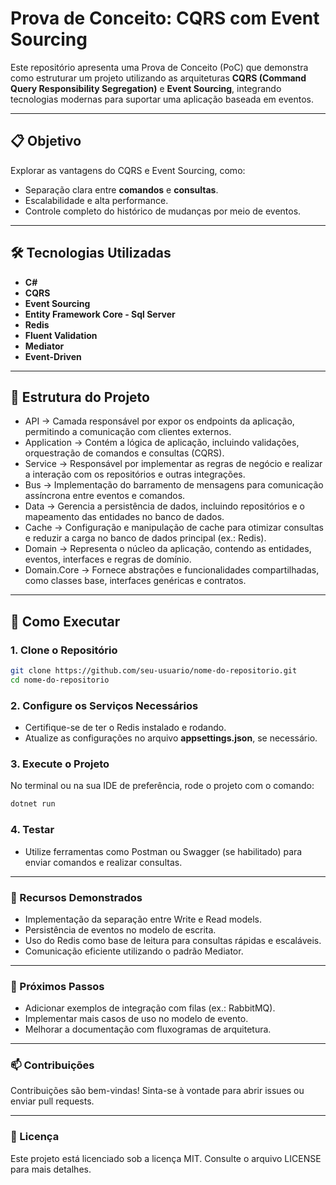 # Prova de Conceito: CQRS com Event Sourcing  

Este repositório apresenta uma Prova de Conceito (PoC) que demonstra como estruturar um projeto utilizando as arquiteturas **CQRS (Command Query Responsibility Segregation)** e **Event Sourcing**, integrando tecnologias modernas para suportar uma aplicação baseada em eventos.  

---

## 📋 Objetivo  

Explorar as vantagens do CQRS e Event Sourcing, como:  

- Separação clara entre **comandos** e **consultas**.  
- Escalabilidade e alta performance.  
- Controle completo do histórico de mudanças por meio de eventos.  

---

## 🛠️ Tecnologias Utilizadas  

- **C#**  
- **CQRS**  
- **Event Sourcing**
- **Entity Framework Core - Sql Server**  
- **Redis**
- **Fluent Validation**
- **Mediator**  
- **Event-Driven**  

---

## 📂 Estrutura do Projeto  

- API -> Camada responsável por expor os endpoints da aplicação, permitindo a comunicação com clientes externos.
- Application -> Contém a lógica de aplicação, incluindo validações, orquestração de comandos e consultas (CQRS).
- Service -> Responsável por implementar as regras de negócio e realizar a interação com os repositórios e outras integrações.
- Bus -> Implementação do barramento de mensagens para comunicação assíncrona entre eventos e comandos.
- Data -> Gerencia a persistência de dados, incluindo repositórios e o mapeamento das entidades no banco de dados.
- Cache -> Configuração e manipulação de cache para otimizar consultas e reduzir a carga no banco de dados principal (ex.: Redis).
- Domain -> Representa o núcleo da aplicação, contendo as entidades, eventos, interfaces e regras de domínio.
- Domain.Core -> Fornece abstrações e funcionalidades compartilhadas, como classes base, interfaces genéricas e contratos.

---

## 🚀 Como Executar  

### 1. Clone o Repositório  

```bash
git clone https://github.com/seu-usuario/nome-do-repositorio.git  
cd nome-do-repositorio
```

### 2. Configure os Serviços Necessários

- Certifique-se de ter o Redis instalado e rodando.
- Atualize as configurações no arquivo **appsettings.json**, se necessário.

### 3. Execute o Projeto

No terminal ou na sua IDE de preferência, rode o projeto com o comando:

```bash
dotnet run  
```

### 4. Testar

- Utilize ferramentas como Postman ou Swagger (se habilitado) para enviar comandos e realizar consultas.

---

### 🌟 Recursos Demonstrados

- Implementação da separação entre Write e Read models.
- Persistência de eventos no modelo de escrita.
- Uso do Redis como base de leitura para consultas rápidas e escaláveis.
- Comunicação eficiente utilizando o padrão Mediator.

---

### 📌 Próximos Passos

- Adicionar exemplos de integração com filas (ex.: RabbitMQ).
- Implementar mais casos de uso no modelo de evento.
- Melhorar a documentação com fluxogramas de arquitetura.

---

### 📫 Contribuições

Contribuições são bem-vindas! Sinta-se à vontade para abrir issues ou enviar pull requests.

---

### 📄 Licença

Este projeto está licenciado sob a licença MIT. Consulte o arquivo LICENSE para mais detalhes.
